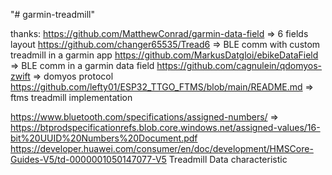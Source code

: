 "# garmin-treadmill" 

thanks: 
https://github.com/MatthewConrad/garmin-data-field => 6 fields layout
https://github.com/changer65535/Tread6 => BLE comm with custom treadmill in a garmin app
https://github.com/MarkusDatgloi/ebikeDataField => BLE comm in a garmin data field
https://github.com/cagnulein/qdomyos-zwift => domyos protocol
https://github.com/lefty01/ESP32_TTGO_FTMS/blob/main/README.md => ftms treadmill implementation

https://www.bluetooth.com/specifications/assigned-numbers/ => https://btprodspecificationrefs.blob.core.windows.net/assigned-values/16-bit%20UUID%20Numbers%20Document.pdf
https://developer.huawei.com/consumer/en/doc/development/HMSCore-Guides-V5/td-0000001050147077-V5 Treadmill Data characteristic
